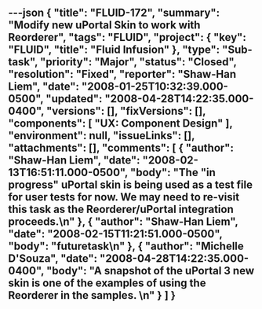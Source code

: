 ---json
{
  "title": "FLUID-172",
  "summary": "Modify new uPortal Skin to work with Reorderer",
  "tags": "FLUID",
  "project": {
    "key": "FLUID",
    "title": "Fluid Infusion"
  },
  "type": "Sub-task",
  "priority": "Major",
  "status": "Closed",
  "resolution": "Fixed",
  "reporter": "Shaw-Han Liem",
  "date": "2008-01-25T10:32:39.000-0500",
  "updated": "2008-04-28T14:22:35.000-0400",
  "versions": [],
  "fixVersions": [],
  "components": [
    "UX: Component Design"
  ],
  "environment": null,
  "issueLinks": [],
  "attachments": [],
  "comments": [
    {
      "author": "Shaw-Han Liem",
      "date": "2008-02-13T16:51:11.000-0500",
      "body": "The \"in progress\" uPortal skin is being used as a test file for user tests for now. We may need to re-visit this task as the Reorderer/uPortal integration proceeds.\n"
    },
    {
      "author": "Shaw-Han Liem",
      "date": "2008-02-15T11:21:51.000-0500",
      "body": "futuretask\n"
    },
    {
      "author": "Michelle D'Souza",
      "date": "2008-04-28T14:22:35.000-0400",
      "body": "A snapshot of the uPortal 3 new skin is one of the examples of using the Reorderer in the samples.&#x20;\n"
    }
  ]
}
---

        